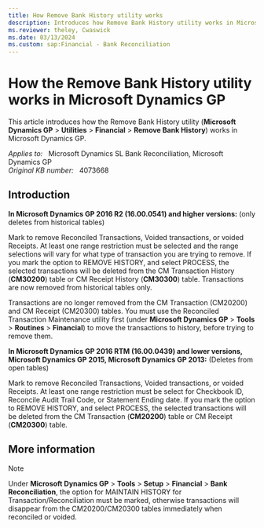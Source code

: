 ```yaml
---
title: How Remove Bank History utility works
description: Introduces how Remove Bank History utility works in Microsoft Dynamics GP.
ms.reviewer: theley, Cwaswick
ms.date: 03/13/2024
ms.custom: sap:Financial - Bank Reconciliation
---
```

# How the Remove Bank History utility works in Microsoft Dynamics GP

This article introduces how the Remove Bank History utility (**Microsoft Dynamics GP** > **Utilities** > **Financial** > **Remove Bank History**) works in Microsoft Dynamics GP.

_Applies to:_ &nbsp; Microsoft Dynamics SL Bank Reconciliation, Microsoft Dynamics GP  
_Original KB number:_ &nbsp; 4073668

## Introduction

**In Microsoft Dynamics GP 2016 R2 (16.00.0541) and higher versions:** (only deletes from historical tables)

Mark to remove Reconciled Transactions, Voided transactions, or voided Receipts. At least one range restriction must be selected and the range selections will vary for what type of transaction you are trying to remove. If you mark the option to REMOVE HISTORY, and select PROCESS, the selected transactions will be deleted from the CM Transaction History (**CM30200**) table or CM Receipt History (**CM30300**) table. Transactions are now removed from historical tables only.

Transactions are no longer removed from the CM Transaction (CM20200) and CM Receipt (CM20300) tables. You must use the Reconciled Transaction Maintenance utility first (under **Microsoft Dynamics GP** > **Tools** > **Routines** > **Financial**) to move the transactions to history, before trying to remove them.

**In Microsoft Dynamics GP 2016 RTM (16.00.0439) and lower versions, Microsoft Dynamics GP 2015, Microsoft Dynamics GP 2013:** (Deletes from open tables)

Mark to remove Reconciled Transactions, Voided transactions, or voided Receipts. At least one range restriction must be select for Checkbook ID, Reconcile Audit Trail Code, or Statement Ending date. If you mark the option to REMOVE HISTORY, and select PROCESS, the selected transactions will be deleted from the CM Transaction (**CM20200**) table or CM Receipt (**CM20300**) table.

## More information

> [!NOTE]
> Under **Microsoft Dynamics GP** > **Tools** > **Setup** > **Financial** > **Bank Reconciliation**, the option for MAINTAIN HISTORY for Transaction/Reconciliation must be marked, otherwise transactions will disappear from the CM20200/CM20300 tables immediately when reconciled or voided.
